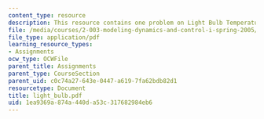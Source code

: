 ```yaml
---
content_type: resource
description: This resource contains one problem on Light Bulb Temperature
file: /media/courses/2-003-modeling-dynamics-and-control-i-spring-2005/1ea9369a874a440da53c317682984eb6_light_bulb.pdf
file_type: application/pdf
learning_resource_types:
- Assignments
ocw_type: OCWFile
parent_title: Assignments
parent_type: CourseSection
parent_uid: c0c74a27-643e-0447-a619-7fa62bdb82d1
resourcetype: Document
title: light_bulb.pdf
uid: 1ea9369a-874a-440d-a53c-317682984eb6
---
```

